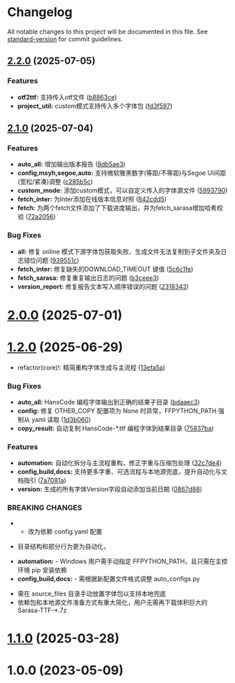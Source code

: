 # Changelog

All notable changes to this project will be documented in this file. See [standard-version](https://github.com/conventional-changelog/standard-version) for commit guidelines.

## [2.2.0](https://github.com/ReRokutosei/yahei-sarasa/compare/v2.1.0...v2.2.0) (2025-07-05)


### Features

* **otf2ttf:** 支持传入otf文件 ([b8863ce](https://github.com/ReRokutosei/yahei-sarasa/commit/b8863ce86374b758c45e343f7f4800070c7b0b72))
* **project_util:** custom模式支持传入多个字体包 ([fd3f597](https://github.com/ReRokutosei/yahei-sarasa/commit/fd3f5970fc632f47ae8704abdb61b5b8d3ca99eb))

## [2.1.0](https://github.com/ReRokutosei/yahei-sarasa/compare/v2.0.0...v2.1.0) (2025-07-04)


### Features

* **auto_all:** 增加输出版本报告 ([8db5ae3](https://github.com/ReRokutosei/yahei-sarasa/commit/8db5ae389fd6f99e689944435ea3cb0c332d8892))
* **config,msyh,segoe,auto:** 支持微软雅黑数字(等距/不等距)与Segoe UI间距(宽松/紧凑)调整 ([c285b5c](https://github.com/ReRokutosei/yahei-sarasa/commit/c285b5cb7036916694f2d8f95e50c1e747be617d))
* **custom_mode:** 添加custom模式，可以自定义传入的字体源文件 ([5993790](https://github.com/ReRokutosei/yahei-sarasa/commit/5993790e7613ddf484fcec0ddd6d6c9cd119a3ed))
* **fetch_inter:** 为Inter添加在线版本信息对照 ([842cdd5](https://github.com/ReRokutosei/yahei-sarasa/commit/842cdd5aa3f1a4602d84ae6ea6beb85ca93263f4))
* **fetch:** 为两个fetch文件添加了下载进度输出，并为fetch_sarasa增加哈希校验 ([72a2056](https://github.com/ReRokutosei/yahei-sarasa/commit/72a20568c98facbe1ad2b7829dfc472e57b06ec6))


### Bug Fixes

* **all:** 修复 online 模式下源字体包获取失败、生成文件无法复制到子文件夹及日志错位问题 ([939551c](https://github.com/ReRokutosei/yahei-sarasa/commit/939551c808ff3b3e8fcbedc3068343577f472461))
* **fetch_inter:** 修复缺失的DOWNLOAD_TIMEOUT 键值 ([5c6c1fe](https://github.com/ReRokutosei/yahei-sarasa/commit/5c6c1fee56c3ffd042a4b5e5f9e465d9160d62cf))
* **fetch_sarasa:** 修复重复输出日志的问题 ([b3ceee3](https://github.com/ReRokutosei/yahei-sarasa/commit/b3ceee34454882abdc632e8d4dfc379ec124c53d))
* **version_report:** 修复报告文本写入顺序错误的问题 ([2318343](https://github.com/ReRokutosei/yahei-sarasa/commit/2318343fe0808b6a7a170439e37e891b7ed754e3))

# [2.0.0](https://github.com/ReRokutosei/ZH-Font-Replacement/compare/v1.2.0...v2.0.0) (2025-07-01)



# [1.2.0](https://github.com/ReRokutosei/ZH-Font-Replacement/compare/v1.1.0...v1.2.0) (2025-06-29)


* refactor(core)!: 精简重构字体生成与主流程 ([13efa5a](https://github.com/ReRokutosei/ZH-Font-Replacement/commit/13efa5a3551355768b7bf9fac13f875f930c6f59))


### Bug Fixes

* **auto_all:** HansCode 编程字体输出到正确的结果子目录 ([bdaaec3](https://github.com/ReRokutosei/ZH-Font-Replacement/commit/bdaaec37369b5a5131dd0f26a392a181c2325c9e))
* **config:** 修复 OTHER_COPY 配置项为 None 时异常，FFPYTHON_PATH 强制从 yaml 读取 ([1d3b060](https://github.com/ReRokutosei/ZH-Font-Replacement/commit/1d3b06094e6a7064237db870d207f3b978b0f29e))
* **copy_result:** 自动复制 HansCode-*.ttf 编程字体到结果目录 ([75837ba](https://github.com/ReRokutosei/ZH-Font-Replacement/commit/75837bab9fbab26f023af04f1f6616bad938793f))


### Features

* **automation:** 自动化拆分与主流程重构，修正字重与压缩包处理 ([32c7de4](https://github.com/ReRokutosei/ZH-Font-Replacement/commit/32c7de403b11510813f339ef5cd015ca2fb691ef))
* **config,build,docs:** 支持更多字重、可选流程与本地源兜底，提升自动化与文档指引 ([7a7081a](https://github.com/ReRokutosei/ZH-Font-Replacement/commit/7a7081aa07eb6ba01837f14274e949f4d1faed6b))
* **version:** 生成的所有字体Version字段自动添加当前日期 ([0867d88](https://github.com/ReRokutosei/ZH-Font-Replacement/commit/0867d8817e2aaf8b7e843c36df406892fa4496e6))


### BREAKING CHANGES

* - 改为依赖 config.yaml 配置
- 目录结构和部分行为更为自动化，
* **automation:** - Windows 用户需手动指定 FFPYTHON_PATH，且只需在主控环境 pip 安装依赖
* **config,build,docs:** - 需根据新配置文件格式调整 auto_configs.py
- 需在 source_files 目录手动放置字体包以支持本地兜底
- 依赖包和本地源文件准备方式有重大简化，用户无需再下载体积巨大的 Sarasa-TTF-*.7z



# [1.1.0](https://github.com/ReRokutosei/ZH-Font-Replacement/compare/v1.0.0...v1.1.0) (2025-03-28)



# 1.0.0 (2023-05-09)
